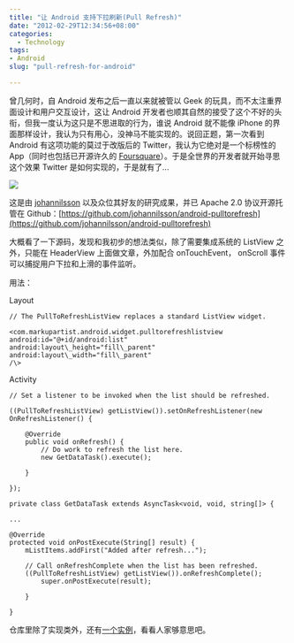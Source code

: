 ```yaml
---
title: "让 Android 支持下拉刷新(Pull Refresh)"
date: "2012-02-29T12:34:56+08:00"
categories:
  - Technology
tags:
- Android
slug: "pull-refresh-for-android"

---
```


曾几何时，自 Android 发布之后一直以来就被管以 Geek 的玩具，而不太注重界面设计和用户交互设计，这让 Android 开发者也顺其自然的接受了这个不好的头衔，但我一度认为这只是不思进取的行为，谁说 Android 就不能像 iPhone 的界面那样设计，我认为只有用心，没神马不能实现的。说回正题，第一次看到 Android 有这项功能的莫过于改版后的 Twitter，我认为它绝对是一个标榜性的 App（同时也包括已开源许久的 [Foursquare](http://code.google.com/p/foursquared/)）。于是全世界的开发者就开始寻思这个效果 Twitter
是如何实现的，于是就有了...

![](https://github.com/johannilsson/android-pulltorefresh/raw/master/android-pull-to-refresh.png)

这是由 [johannilsson](http://johannilsson.com/2011/03/13/android-pull-to-refresh-update.html) 以及众位其好友的研究成果，并已 Apache 2.0 协议开源托管在 Github：[https://github.com/johannilsson/android-pulltorefresh](https://github.com/johannilsson/android-pulltorefresh)

大概看了一下源码，发现和我初步的想法类似，除了需要集成系统的 ListView 之外，只能在 HeaderView 上面做文章，外加配合 onTouchEvent， onScroll
事件可以捕捉用户下拉和上滑的事件监听。

用法：

Layout

```
// The PullToRefreshListView replaces a standard ListView widget.

<com.markupartist.android.widget.pulltorefreshlistview
android:id="@+id/android:list"
android:layout\_height="fill\_parent"
android:layout\_width="fill\_parent"
/\>
```

Activity

```
// Set a listener to be invoked when the list should be refreshed.

((PullToRefreshListView) getListView()).setOnRefreshListener(new
OnRefreshListener() {

	@Override
	public void onRefresh() {
		// Do work to refresh the list here.
		new GetDataTask().execute();

	}

});

private class GetDataTask extends AsyncTask<void, void, string[]> {

...

@Override
protected void onPostExecute(String[] result) {
	mListItems.addFirst("Added after refresh...");

	// Call onRefreshComplete when the list has been refreshed.
	((PullToRefreshListView) getListView()).onRefreshComplete();
		super.onPostExecute(result);

	}

}

```

仓库里除了实现类外，还有[一个实例](https://github.com/johannilsson/android-pulltorefresh/tree/master/pulltorefreshexample)，看看人家够意思吧。